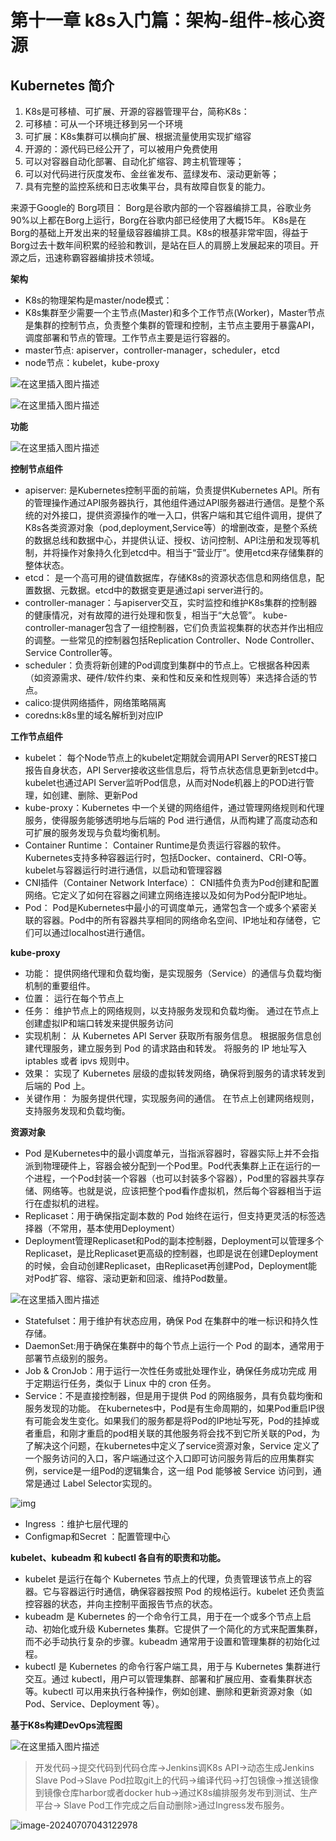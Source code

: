# 第十一章 k8s入门篇：架构-组件-核心资源

## Kubernetes 简介

1. K8s是可移植、可扩展、开源的容器管理平台，简称K8s：
2. 可移植：可从一个环境迁移到另一个环境
3. 可扩展：K8s集群可以横向扩展、根据流量使用实现扩缩容
4. 开源的：源代码已经公开了，可以被用户免费使用
5. 可以对容器自动化部署、自动化扩缩容、跨主机管理等；
6. 可以对代码进行灰度发布、金丝雀发布、蓝绿发布、滚动更新等；
7. 具有完整的监控系统和日志收集平台，具有故障自恢复的能力。

来源于Google的 Borg项目：
Borg是谷歌内部的一个容器编排工具，谷歌业务90%以上都在Borg上运行，Borg在谷歌内部已经使用了大概15年。 K8s是在Borg的基础上开发出来的轻量级容器编排工具。K8s的根基非常牢固，得益于Borg过去十数年间积累的经验和教训，是站在巨人的肩膀上发展起来的项目。开源之后，迅速称霸容器编排技术领域。



**架构**

* K8s的物理架构是master/node模式：
* K8s集群至少需要一个主节点(Master)和多个工作节点(Worker)，Master节点是集群的控制节点，负责整个集群的管理和控制，主节点主要用于暴露API，调度部署和节点的管理。工作节点主要是运行容器的。
* master节点: apiserver，controller-manager，scheduler，etcd
* node节点：kubelet，kube-proxy

![在这里插入图片描述](https://imgs.ilee.xyz/img/0864585ca81041faac67cef707ef3840.png)

![在这里插入图片描述](https://imgs.ilee.xyz/img/ff4ba303e31a4d1ba581abbee4af79eb.png)

**功能**

![在这里插入图片描述](https://imgs.ilee.xyz/img/54cd3afa12764540a7b33574da1426c3.png)

**控制节点组件**

* apiserver: 是Kubernetes控制平面的前端，负责提供Kubernetes API。所有的管理操作通过API服务器执行，其他组件通过API服务器进行通信。是整个系统的对外接口，提供资源操作的唯一入口，供客户端和其它组件调用，提供了K8s各类资源对象（pod,deployment,Service等）的增删改查，是整个系统的数据总线和数据中心，并提供认证、授权、访问控制、API注册和发现等机制，并将操作对象持久化到etcd中。相当于“营业厅”。使用etcd来存储集群的整体状态。
* etcd： 是一个高可用的键值数据库，存储K8s的资源状态信息和网络信息，配置数据、元数据。etcd中的数据变更是通过api server进行的。
* controller-manager：与apiserver交互，实时监控和维护K8s集群的控制器的健康情况，对有故障的进行处理和恢复，相当于“大总管”。
  kube-controller-manager包含了一组控制器，它们负责监视集群的状态并作出相应的调整。一些常见的控制器包括Replication Controller、Node Controller、Service Controller等。
* scheduler：负责将新创建的Pod调度到集群中的节点上。它根据各种因素（如资源需求、硬件/软件约束、亲和性和反亲和性规则等）来选择合适的节点。
* calico:提供网络插件，网络策略隔离
* coredns:k8s里的域名解析到对应IP



**工作节点组件**

* kubelet： 每个Node节点上的kubelet定期就会调用API Server的REST接口报告自身状态，API Server接收这些信息后，将节点状态信息更新到etcd中。kubelet也通过API Server监听Pod信息，从而对Node机器上的POD进行管理，如创建、删除、更新Pod
* kube-proxy：Kubernetes 中一个关键的网络组件，通过管理网络规则和代理服务，使得服务能够透明地与后端的 Pod 进行通信，从而构建了高度动态和可扩展的服务发现与负载均衡机制。
* Container Runtime： Container Runtime是负责运行容器的软件。Kubernetes支持多种容器运行时，包括Docker、containerd、CRI-O等。kubelet与容器运行时进行通信，以启动和管理容器
* CNI插件（Container Network Interface）： CNI插件负责为Pod创建和配置网络。它定义了如何在容器之间建立网络连接以及如何为Pod分配IP地址。
* Pod： Pod是Kubernetes中最小的可调度单元，通常包含一个或多个紧密关联的容器。Pod中的所有容器共享相同的网络命名空间、IP地址和存储卷，它们可以通过localhost进行通信。



**kube-proxy**

* 功能： 提供网络代理和负载均衡，是实现服务（Service）的通信与负载均衡机制的重要组件。
* 位置： 运行在每个节点上
* 任务：
  维护节点上的网络规则，以支持服务发现和负载均衡。
  通过在节点上创建虚拟IP和端口转发来提供服务访问
* 实现机制：
  从 Kubernetes API Server 获取所有服务信息。
  根据服务信息创建代理服务，建立服务到 Pod 的请求路由和转发。
  将服务的 IP 地址写入 iptables 或者 ipvs 规则中。
* 效果： 实现了 Kubernetes 层级的虚拟转发网络，确保将到服务的请求转发到后端的 Pod 上。
* 关键作用：
  为服务提供代理，实现服务间的通信。
  在节点上创建网络规则，支持服务发现和负载均衡。



**资源对象**

* Pod 是Kubernetes中的最小调度单元，当指派容器时，容器实际上并不会指派到物理硬件上，容器会被分配到一个Pod里。Pod代表集群上正在运行的一个进程，一个Pod封装一个容器（也可以封装多个容器），Pod里的容器共享存储、网络等。也就是说，应该把整个pod看作虚拟机，然后每个容器相当于运行在虚拟机的进程。
* Replicaset：用于确保指定副本数的 Pod 始终在运行，但支持更灵活的标签选择器（不常用，基本使用Deployment）
* Deployment管理Replicaset和Pod的副本控制器，Deployment可以管理多个Replicaset，是比Replicaset更高级的控制器，也即是说在创建Deployment的时候，会自动创建Replicaset，由Replicaset再创建Pod，Deployment能对Pod扩容、缩容、滚动更新和回滚、维持Pod数量。

![在这里插入图片描述](https://imgs.ilee.xyz/img/6e3c64c9f6244f32babdcc15bcb6a1f3.png)

* Statefulset：用于维护有状态应用，确保 Pod 在集群中的唯一标识和持久性存储。
* DaemonSet:用于确保在集群中的每个节点上运行一个 Pod 的副本，通常用于部署节点级别的服务。
* Job & CronJob：用于运行一次性任务或批处理作业，确保任务成功完成
  用于定期运行任务，类似于 Linux 中的 cron 任务。
* Service：不是直接控制器，但是用于提供 Pod 的网络服务，具有负载均衡和服务发现的功能。
  在kubernetes中，Pod是有生命周期的，如果Pod重启IP很有可能会发生变化。如果我们的服务都是将Pod的IP地址写死，Pod的挂掉或者重启，和刚才重启的pod相关联的其他服务将会找不到它所关联的Pod，为了解决这个问题，在kubernetes中定义了service资源对象，Service 定义了一个服务访问的入口，客户端通过这个入口即可访问服务背后的应用集群实例，service是一组Pod的逻辑集合，这一组 Pod 能够被 Service 访问到，通常是通过 Label Selector实现的。

![img](https://imgs.ilee.xyz/img/7ceff675dffa48508454be6a3bd20c47.png)

* Ingress ：维护七层代理的
* Configmap和Secret ：配置管理中心



**kubelet、kubeadm 和 kubectl 各自有的职责和功能。**

* kubelet 是运行在每个 Kubernetes 节点上的代理，负责管理该节点上的容器。它与容器运行时通信，确保容器按照 Pod 的规格运行。kubelet 还负责监控容器的状态，并向主控制平面报告节点的状态。
* kubeadm 是 Kubernetes 的一个命令行工具，用于在一个或多个节点上启动、初始化或升级 Kubernetes 集群。它提供了一个简化的方式来配置集群，而不必手动执行复杂的步骤。kubeadm 通常用于设置和管理集群的初始化过程。
* kubectl 是 Kubernetes 的命令行客户端工具，用于与 Kubernetes 集群进行交互。通过 kubectl，用户可以管理集群、部署和扩展应用、查看集群状态等。kubectl 可以用来执行各种操作，例如创建、删除和更新资源对象（如 Pod、Service、Deployment 等）。

**基于K8s构建DevOps流程图**

![在这里插入图片描述](https://imgs.ilee.xyz/img/d8e55c3b7ddc418c909f004f66b410e5.png)

> 开发代码->提交代码到代码仓库->Jenkins调K8s API->动态生成Jenkins Slave Pod->Slave Pod拉取git上的代码->编译代码->打包镜像->推送镜像到镜像仓库harbor或者docker hub->通过K8s编排服务发布到测试、生产平台-> Slave Pod工作完成之后自动删除>通过Ingress发布服务。
>



![image-20240707043122978](C:/Users/2021/AppData/Roaming/Typora/typora-user-images/image-20240707043122978.png)